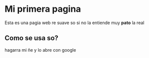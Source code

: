 # Mi primera pagina
Esta es una pagia web re suave so si no la entiende muy **pato** la real

## Como se usa so?
hagarra mi ñe y lo abre con google
